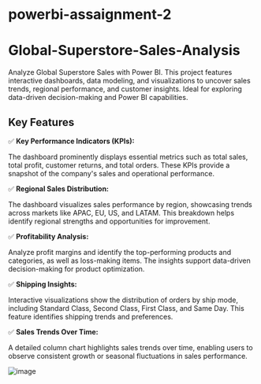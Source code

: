 # powerbi-assaignment-2
# Global-Superstore-Sales-Analysis
Analyze Global Superstore Sales with Power BI. This project features interactive dashboards, data modeling, and visualizations to uncover sales trends, regional performance, and customer insights. Ideal for exploring data-driven decision-making and Power BI capabilities.

## Key Features

✅ **Key Performance Indicators (KPIs):**

The dashboard prominently displays essential metrics such as total sales, total profit, customer returns, and total orders. These KPIs provide a snapshot of the company's sales and operational performance.

✅ **Regional Sales Distribution:**

The dashboard visualizes sales performance by region, showcasing trends across markets like APAC, EU, US, and LATAM. This breakdown helps identify regional strengths and opportunities for improvement.

✅ **Profitability Analysis:**

Analyze profit margins and identify the top-performing products and categories, as well as loss-making items. The insights support data-driven decision-making for product optimization.

✅ **Shipping Insights:**

Interactive visualizations show the distribution of orders by ship mode, including Standard Class, Second Class, First Class, and Same Day. This feature identifies shipping trends and preferences.

✅ **Sales Trends Over Time:**

A detailed column chart highlights sales trends over time, enabling users to observe consistent growth or seasonal fluctuations in sales performance.

![image](https://github.com/user-attachments/assets/b3344f8c-745a-4193-bb6a-300798fc3950)
